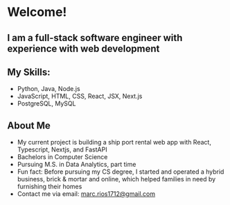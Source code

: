 # Welcome!
## I am a full-stack software engineer with experience with web development

## My Skills:
- Python, Java, Node.js 
- JavaScript, HTML, CSS, React, JSX, Next.js
- PostgreSQL, MySQL

## About Me
- My current project is building a ship port rental web app with React, Typescript, Nextjs, and FastAPI
- Bachelors in Computer Science
- Pursuing M.S. in Data Analytics, part time
- Fun fact: Before pursuing my CS degree, I started and operated a hybrid business, brick & mortar and online, which helped families in need by furnishing 
  their homes
- Contact me via email: marc.rios1712@gmail.com



<!-- ## Live Projects:

### Interactive Web Application with Machine Learning:
#### Deployed on Heroku:
https://triple-crown-race-webapp.herokuapp.com/dashboard
(slow load if cold)

#### Description:

Website with interactive data visualizations utilizing Triple Crown Horserace data and 
weather forecasts from the past 15 years. Parsed, tested, organized, and analyzed data into
visuals, including scatter plots and bar graphs, for the end user to research patterns. 
Applied machine learning methods and processing, such as linear 
regression, to provide end users with analysis and help with race predictions.

#### Technologies: 
Flask, PostgreSQL, SQLAlchemy, Pandas, Jinja2, Plotly, Numpy, Scikit-learn, Gunicorn, and others. -->
